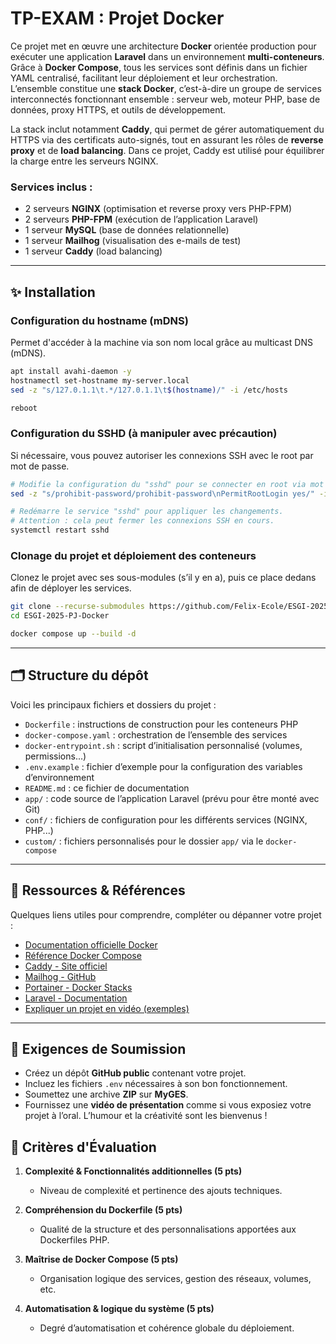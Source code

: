 # TP-EXAM : Projet Docker

Ce projet met en œuvre une architecture **Docker** orientée production pour exécuter une application **Laravel** dans un environnement **multi-conteneurs**. Grâce à **Docker Compose**, tous les services sont définis dans un fichier YAML centralisé, facilitant leur déploiement et leur orchestration. L’ensemble constitue une **stack Docker**, c’est-à-dire un groupe de services interconnectés fonctionnant ensemble : serveur web, moteur PHP, base de données, proxy HTTPS, et outils de développement.

La stack inclut notamment **Caddy**, qui permet de gérer automatiquement du HTTPS via des certificats auto-signés, tout en assurant les rôles de **reverse proxy** et de **load balancing**. Dans ce projet, Caddy est utilisé pour équilibrer la charge entre les serveurs NGINX.

### Services inclus :

- 2 serveurs **NGINX** (optimisation et reverse proxy vers PHP-FPM)
- 2 serveurs **PHP-FPM** (exécution de l’application Laravel)
- 1 serveur **MySQL** (base de données relationnelle)
- 1 serveur **Mailhog** (visualisation des e-mails de test)
- 1 serveur **Caddy** (load balancing)

---

## ✨ Installation

### Configuration du hostname (mDNS)

Permet d'accéder à la machine via son nom local grâce au multicast DNS (mDNS).

```bash
apt install avahi-daemon -y
hostnamectl set-hostname my-server.local
sed -z "s/127.0.1.1\t.*/127.0.1.1\t$(hostname)/" -i /etc/hosts

reboot
```

### Configuration du SSHD (à manipuler avec précaution)

Si nécessaire, vous pouvez autoriser les connexions SSH avec le root par mot de passe.

```bash
# Modifie la configuration du "sshd" pour se connecter en root via mot de passe.
sed -z "s/prohibit-password/prohibit-password\nPermitRootLogin yes/" -i /etc/ssh/sshd_config

# Redémarre le service "sshd" pour appliquer les changements.
# Attention : cela peut fermer les connexions SSH en cours.
systemctl restart sshd
```

### Clonage du projet et déploiement des conteneurs

Clonez le projet avec ses sous-modules (s’il y en a), puis ce place dedans afin de déployer les services.

```bash
git clone --recurse-submodules https://github.com/Felix-Ecole/ESGI-2025-PJ-Docker.git
cd ESGI-2025-PJ-Docker

docker compose up --build -d
```

---

## 🗂️ Structure du dépôt

Voici les principaux fichiers et dossiers du projet :

- `Dockerfile` : instructions de construction pour les conteneurs PHP
- `docker-compose.yaml` : orchestration de l’ensemble des services
- `docker-entrypoint.sh` : script d’initialisation personnalisé (volumes, permissions...)
- `.env.example` : fichier d’exemple pour la configuration des variables d’environnement
- `README.md` : ce fichier de documentation
- `app/` : code source de l’application Laravel (prévu pour être monté avec Git)
- `conf/` : fichiers de configuration pour les différents services (NGINX, PHP...)
- `custom/` : fichiers personnalisés pour le dossier `app/` via le `docker-compose`

---

## 🧰 Ressources & Références

Quelques liens utiles pour comprendre, compléter ou dépanner votre projet :

- [Documentation officielle Docker](https://docs.docker.com/)
- [Référence Docker Compose](https://docs.docker.com/compose/)
- [Caddy - Site officiel](https://caddyserver.com/docs/)
- [Mailhog - GitHub](https://github.com/mailhog/MailHog)
- [Portainer - Docker Stacks](https://docs.portainer.io/user/docker/stacks)
- [Laravel - Documentation](https://laravel.com/docs)
- [Expliquer un projet en vidéo (exemples)](https://www.youtube.com/results?search_query=expliquer+projet+informatique)

---

## 📅 Exigences de Soumission

- Créez un dépôt **GitHub public** contenant votre projet.
- Incluez les fichiers `.env` nécessaires à son bon fonctionnement.
- Soumettez une archive **ZIP** sur **MyGES**.
- Fournissez une **vidéo de présentation** comme si vous exposiez votre projet à l’oral. L’humour et la créativité sont les bienvenus !

## 📃 Critères d'Évaluation

1. **Complexité & Fonctionnalités additionnelles (5 pts)**

   - Niveau de complexité et pertinence des ajouts techniques.

2. **Compréhension du Dockerfile (5 pts)**

   - Qualité de la structure et des personnalisations apportées aux Dockerfiles PHP.

3. **Maîtrise de Docker Compose (5 pts)**

   - Organisation logique des services, gestion des réseaux, volumes, etc.

4. **Automatisation & logique du système (5 pts)**

   - Degré d’automatisation et cohérence globale du déploiement.

